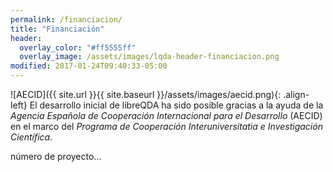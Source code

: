 ```yaml
---
permalink: /financiacion/
title: "Financiación"
header:
  overlay_color: "#ff5555ff"
  overlay_image: /assets/images/lqda-header-financiacion.png
modified: 2017-01-24T09:40:33-05:00
---
```


![AECID]({{ site.url }}{{ site.baseurl }}/assets/images/aecid.png){: .align-left}
El desarrollo inicial de libreQDA ha sido posible gracias a la ayuda de la _Agencia Española de Cooperación Internacional para el Desarrollo_ (AECID) en el marco del _Programa de Cooperación Interuniversitatia e Investigación Científica_.

número de proyecto...
